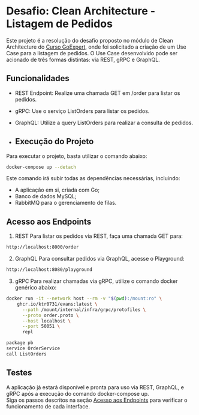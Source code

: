# Desafio: Clean Architecture - Listagem de Pedidos
Este projeto é a resolução do desafio proposto no módulo de Clean Architecture do [Curso GoExpert](https://goexpert.fullcycle.com.br/pos-goexpert/), onde foi solicitado a criação de um Use Case para a listagem de pedidos. O Use Case desenvolvido pode ser acionado de três formas distintas: via REST, gRPC e GraphQL.

## Funcionalidades
- REST Endpoint: Realize uma chamada GET em /order para listar os pedidos.
- gRPC: Use o serviço ListOrders para listar os pedidos.
- GraphQL: Utilize a query ListOrders para realizar a consulta de pedidos.

- ## Execução do Projeto
Para executar o projeto, basta utilizar o comando abaixo:

```bash
docker-compose up --detach
```

Este comando irá subir todas as dependências necessárias, incluindo:

- A aplicação em si, criada com Go;
- Banco de dados MySQL;
- RabbitMQ para o gerenciamento de filas.

## Acesso aos Endpoints
1. REST
   Para listar os pedidos via REST, faça uma chamada GET para:
```bash
http://localhost:8000/order
```
2. GraphQL
   Para consultar pedidos via GraphQL, acesse o Playground:
```bash
http://localhost:8080/playground
```
3. gRPC
   Para realizar chamadas via gRPC, utilize o comando docker genérico abaixo:
```bash
docker run -it --network host --rm -v "$(pwd):/mount:ro" \
    ghcr.io/ktr0731/evans:latest \
      --path /mount/internal/infra/grpc/protofiles \
      --proto order.proto \
      --host localhost \
      --port 50051 \
      repl
```
```bash
package pb
service OrderService
call ListOrders
```

## Testes
A aplicação já estará disponível e pronta para uso via REST, GraphQL, e gRPC após a execução do comando docker-compose up. <br>
Siga os passos descritos na seção [Acesso aos Endpoints](#acesso-aos-endpoints) para verificar o funcionamento de cada interface.